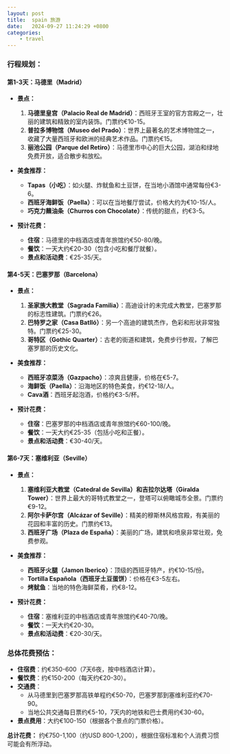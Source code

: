 ```yaml
---
layout: post
title:  spain 旅游
date:   2024-09-27 11:24:29 +0800
categories: 
    - travel
---
```


### 行程规划：

#### **第1-3天：马德里（Madrid）**
- **景点：**
  1. **马德里皇宫（Palacio Real de Madrid）**：西班牙王室的官方宫殿之一，壮丽的建筑和精致的室内装饰。门票约€10-15。
  2. **普拉多博物馆（Museo del Prado）**：世界上最著名的艺术博物馆之一，收藏了大量西班牙和欧洲的经典艺术作品。门票约€15。
  3. **丽池公园（Parque del Retiro）**：马德里市中心的巨大公园，湖泊和绿地免费开放，适合散步和放松。

- **美食推荐：**
  - **Tapas（小吃）**：如火腿、炸鱿鱼和土豆饼，在当地小酒馆中通常每份€3-6。
  - **西班牙海鲜饭（Paella）**：可以在当地餐厅尝试，价格大约为€10-15/人。
  - **巧克力蘸油条（Churros con Chocolate）**：传统的甜点，约€3-5。

- **预计花费：**
  - **住宿**：马德里的中档酒店或青年旅馆约€50-80/晚。
  - **餐饮**：一天大约€20-30（包含小吃和餐厅就餐）。
  - **景点和活动费**：€25-35/天。

#### **第4-5天：巴塞罗那（Barcelona）**
- **景点：**
  1. **圣家族大教堂（Sagrada Familia）**：高迪设计的未完成大教堂，巴塞罗那的标志性建筑。门票约€26。
  2. **巴特罗之家（Casa Batlló）**：另一个高迪的建筑杰作，色彩和形状非常独特。门票约€25-30。
  3. **哥特区（Gothic Quarter）**：古老的街道和建筑，免费步行参观，了解巴塞罗那的历史文化。

- **美食推荐：**
  - **西班牙凉菜汤（Gazpacho）**：凉爽且健康，价格在€5-7。
  - **海鲜饭（Paella）**：沿海地区的特色美食，约€12-18/人。
  - **Cava酒**：西班牙起泡酒，价格约€3-5/杯。

- **预计花费：**
  - **住宿**：巴塞罗那的中档酒店或青年旅馆约€60-100/晚。
  - **餐饮**：一天大约€25-35（包括小吃和正餐）。
  - **景点和活动费**：€30-40/天。

#### **第6-7天：塞维利亚（Seville）**
- **景点：**
  1. **塞维利亚大教堂（Catedral de Sevilla）和吉拉尔达塔（Giralda Tower）**：世界上最大的哥特式教堂之一，登塔可以俯瞰城市全景。门票约€9-12。
  2. **阿尔卡萨尔宫（Alcázar of Seville）**：精美的穆斯林风格宫殿，有美丽的花园和丰富的历史。门票约€13。
  3. **西班牙广场（Plaza de España）**：美丽的广场，建筑和喷泉非常壮观，免费参观。

- **美食推荐：**
  - **西班牙火腿（Jamon Iberico）**：顶级的西班牙特产，约€10-15/份。
  - **Tortilla Española（西班牙土豆蛋饼）**：价格在€3-5左右。
  - **烤鱿鱼**：当地的特色海鲜菜肴，约€8-12。

- **预计花费：**
  - **住宿**：塞维利亚的中档酒店或青年旅馆约€40-70/晚。
  - **餐饮**：一天大约€20-30。
  - **景点和活动费**：€20-30/天。

### 总体花费预估：
- **住宿费**：约€350-600（7天6夜，按中档酒店计算）。
- **餐饮费**：约€150-200（每天约€20-30）。
- **交通费**：
  - 从马德里到巴塞罗那高铁单程约€50-70，巴塞罗那到塞维利亚约€70-90。
  - 当地公共交通每日票约€5-10，7天内的地铁和巴士费用约€30-60。
- **景点费用**：大约€100-150（根据各个景点的门票价格）。

**总计花费：** 约€750-1,100（约USD 800-1,200），根据住宿标准和个人消费习惯可能会有所浮动。
